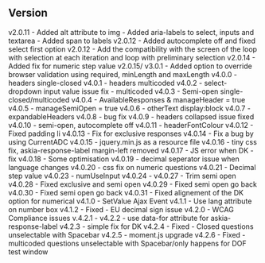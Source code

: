 Version
-------
v2.0.11 - Added alt attribute to img
    - Added aria-labels to select, inputs and textarea
    - Added span to labels
v2.0.12 - Added autocomplete off and fixed select first option
v2.0.12 - Add the compatibility with the screen of the loop with selection at each iteration and loop with preliminary selection
    v2.0.14 - Added fix for numeric step value
    v2.0.15/ v3.0.1 - Added option to override browser validation using required, minLength and maxLength
v4.0.0 - headers single-closed
  v4.0.1 - headers multicoded
  v4.0.2 - select-dropdown input value issue fix - multicoded
  v4.0.3 - Semi-open single-closed/multicoded
  v4.0.4 - AvailableResponses & manageHeader = true
  v4.0.5 - manageSemiOpen = true
  v4.0.6 - otherText display:block
  v4.0.7 - expandableHeaders
  v4.0.8 - bug fix
  v4.0.9 - headers collapsed issue fixed
  v4.0.10 - semi-open, autocomplete off
  v4.0.11 - headerFontColour
  v4.0.12 - Fixed padding li
  v4.0.13 - Fix for exclusive responses
  v4.0.14 - Fix a bug by using CurrentADC
  v4.0.15 - jquery.min.js as a resource file
  v4.0.16 - tiny css fix, askia-response-label margin-left removed
  v4.0.17 - JS error when DK - fix
  v4.0.18 - Some optimisation
  v4.0.19 - decimal seperator issue when language changes
  v4.0.20 - css fix on numeric questions
  v4.0.21 - Decimal step value
  v4.0.23 - numUseInput
  v4.0.24 -
  v4.0.27 - Trim semi open
  v4.0.28 - Fixed exclusive and semi open
  v4.0.29 - Fixed semi open go back
  v4.0.30 - Fixed semi open go back
  v4.0.31 - Fixed alignement of the DK option for numerical
v4.1.0 - SetValue Ajax Event
  v4.1.1 - Use lang attribute on number box
  v4.1.2 - Fixed - EU decimal sign issue
v4.2.0 - WCAG Compliance issues
  v.4.2.1 -
  v4.2.2 - use data-for attribute for askia-response-label
  v4.2.3 - simple fix for DK
  v4.2.4 - Fixed - Closed questions unselectable with Spacebar
  v4.2.5 - moment.js upgrade
  v4.2.6 - Fixed - multicoded questions unselectable with Spacebar/only happens for DOF test window
